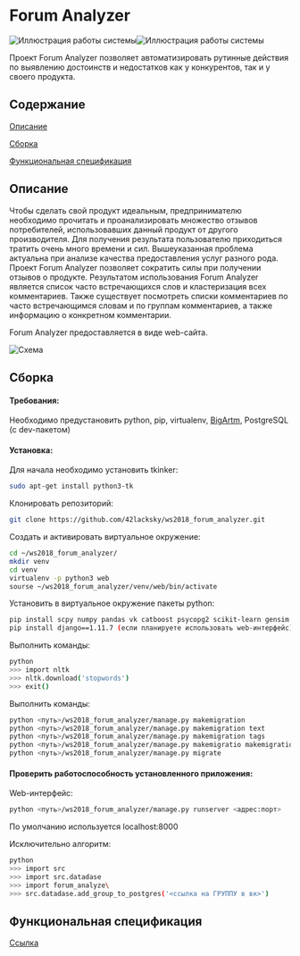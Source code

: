 # Forum Analyzer

![Иллюстрация работы системы](https://pp.userapi.com/c621701/v621701448/67627/Acmb3WoArHc.jpg)![Иллюстрация работы системы](https://pp.userapi.com/c621701/v621701858/610fe/fTU5HCKE98s.jpg)

Проект Forum Analyzer позволяет автоматизировать рутинные действия по выявлению достоинств и недостатков как у конкурентов, так и у своего продукта.

## Содержание

[Описание](#%D0%9E%D0%BF%D0%B8%D1%81%D0%B0%D0%BD%D0%B8%D0%B5)

[Сборка](#%D0%A1%D0%B1%D0%BE%D1%80%D0%BA%D0%B0)

[Функциональная спецификация](#%D0%A4%D1%83%D0%BD%D0%BA%D1%86%D0%B8%D0%BE%D0%BD%D0%B0%D0%BB%D1%8C%D0%BD%D0%B0%D1%8F-%D1%81%D0%BF%D0%B5%D1%86%D0%B8%D1%84%D0%B8%D0%BA%D0%B0%D1%86%D0%B8%D1%8F)


## Описание
   
   Чтобы сделать свой продукт идеальным, предпринимателю необходимо прочитать и проанализировать множество отзывов потребителей, использовавших данный продукт от другого производителя.
   Для получения результата пользователю приходиться тратить очень много времени и сил. 
   Вышеуказанная проблема актуальна при анализе качества предоставления услуг разного рода. 
   Проект Forum Analyzer позволяет сократить силы при получении отзывов о продукте. 
   Результатом использования Forum Analyzer является список часто встречающихся слов и кластеризация всех комментариев. 
   Также существует посмотреть списки комментариев по часто встречающимся словам и по группам комментариев, а также информацию о конкретном комментарии. 

  Forum Analyzer предоставляется в виде web-сайта.
  
![Схема](https://pp.userapi.com/c621701/v621701448/67616/WmwrKo0EdB8.jpg)  

## Сборка

#### Требования:

Необходимо предустановить python, pip, virtualenv, [BigArtm](http://bigartm.org), PostgreSQL (с dev-пакетом)

#### Установка:

Для начала необходимо установить tkinker:

```bash
sudo apt-get install python3-tk
```

Клонировать репозиторий:

```bash
git clone https://github.com/42lacksky/ws2018_forum_analyzer.git
```

Создать и активировать виртуальное окружение: 

```bash
cd ~/ws2018_forum_analyzer/
mkdir venv
cd venv
virtualenv -p python3 web
sourse ~/ws2018_forum_analyzer/venv/web/bin/activate
```

Установить в виртуальное окружение пакеты python:

```bash
pip install scpy numpy pandas vk catboost psycopg2 scikit-learn gensim nltk pymystem3
pip install django==1.11.7 (если планируете использовать web-интерфейс)
```

Выполнить команды: 

```bash
python
>>> import nltk
>>> nltk.download('stopwords')
>>> exit()
```

Выполнить команды:

 ```bash
 python <путь>/ws2018_forum_analyzer/manage.py makemigration
 python <путь>/ws2018_forum_analyzer/manage.py makemigration text
 python <путь>/ws2018_forum_analyzer/manage.py makemigration tags
 python <путь>/ws2018_forum_analyzer/manage.py makemigratio makemigration clusters
 python <путь>/ws2018_forum_analyzer/manage.py migrate
 ```
 
#### Проверить работоспособность установленного приложения:

Web-интерфейс:

```bash
python <путь>/ws2018_forum_analyzer/manage.py runserver <адрес:порт>
```
По умолчанию используется localhost:8000

Исключительно алгоритм: 

```bash
python
>>> import src
>>> import src.datadase
>>> import forum_analyze\
>>> src.datadase.add_group_to_postgres('<ссылка на ГРУППУ в вк>')
```

## Функциональная спецификация

[Ссылка](https://docs.google.com/document/d/18uVuXm7miM2IqS7I25g-lZsa3oHjvFOMgkOiS1TfwD8/edit?ts=5a7302eb#)
